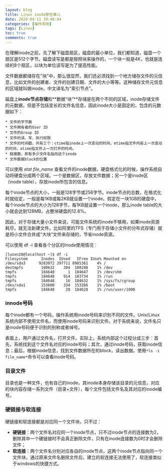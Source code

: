 ```yaml
---
layout: blog
title: Linux inode那些事儿
date: 2020-04-11 19:40:04
categories: [操作系统]
tags: [Linux]
toc: true
comments: true
---
```


在理解inode之前，先了解下磁盘扇区，磁盘的最小单位，我们都知道，磁盘一个扇区是512个字节。磁盘读写是都是按照块来操作的，一个块一般是4K，也就是连续的8个扇区，以块为单位读写是为了提高性能。

文件数据都储存在"块"中，那么很显然，我们还必须找到一个地方储存文件的元信息，比如文件的创建者、文件的创建日期、文件的大小等等。这种储存文件元信息的区域就叫做inode，中文译名为"索引节点"。

磁盘上**inode节点存储**和**数据“块”**存储是在两个不同的区域，inode存储文件的元数据，但是不包括变长的文件名信息，因此inode大小是固定的，包含的元数据如下：

```shell
* 文件的字节数
* 文件拥有者的User ID
* 文件的Group ID
* 文件的读、写、执行权限
* 文件的时间戳，共有三个：ctime指inode上一次变动的时间，mtime指文件内容上一次变动的时间，atime指文件上一次打开的时间。
* 链接数，即有多少文件名指向这个inode
* 文件数据block的位置
```

可以使用 *stat file_name* 查看文件的inode数据，硬盘格式化的时候，操作系统自动将硬盘分成两个区域。一个是数据区，存放文件数据；另一个是inode区（inode table），存放inode所包含的信息。

每个inode节点的大小，一般是128字节或256字节。inode节点的总数，在格式化时就给定，一般是每1KB或每2KB就设置一个inode。假定在一块1GB的硬盘中，每个inode节点的大小为128字节，每1KB就设置一个inode，那么inode table的大小就会达到128MB，占整块硬盘的12.8%。

因此，对于存储大量小文件来说，可能文件系统的inode不够用，如果inode资源耗尽，就无法新建文件。比如阿里的TFS（专门用于存储小文件的分布式存储）就是将小文件合并成“大块”文件来存储的，节省inode资源。

可以使用 df -i 查看各个分区的Inode使用情况：

```shell
[luoxn28@localhost ~]$ df -i
Filesystem      Inodes  IUsed   IFree IUse% Mounted on
/dev/sda3      9283072 297711 8985361    4% /
devtmpfs        180632    384  180248    1% /dev
tmpfs           184648      1  184647    1% /dev/shm
tmpfs           184648    914  183734    1% /run
tmpfs           184648     16  184632    1% /sys/fs/cgroup
/dev/sda1       153600    334  153266    1% /boot
tmpfs           184648     20  184628    1% /run/user/1000
```

### innode号码

每个inode都有一个号码，操作系统用inode号码来识别不同的文件。Unix/Linux系统内部不使用文件名，而使用inode号码来识别文件。对于系统来说，文件名只是inode号码便于识别的别称或者绰号。

表面上，用户通过文件名，打开文件。实际上，系统内部这个过程分成三步：首先，系统找到这个文件名对应的inode号码；其次，通过inode号码，获取inode信息；最后，根据inode信息，找到文件数据所在的block，读出数据。使用` *ls -i file_name* `命令可以查看inode号码。

### 目录文件

目录也是一种文件，也有自己的inode，其inode本身存储该目录的元信息，对应的块内容存储一系列文件（目录+文件），每个文件包括文件名及其对应的inode编号。

### 硬链接与软连接

硬链接和软连接都是对应同一个文件块，只不过：

- **硬链接**：两个文件名对应同一个inode节点，只不过inode节点的连接数为2，删除其中一个硬链接时不会真正删除文件，只有在inode连接数为0时才会删除文件；
- **软连接**：两个文件名分别对应各自的inode节点，这两个inode节点指向同一个文件块，通过原来文件名删除文件后，建立的软连接无法使用了，软连接类似于windows的快捷方式。

